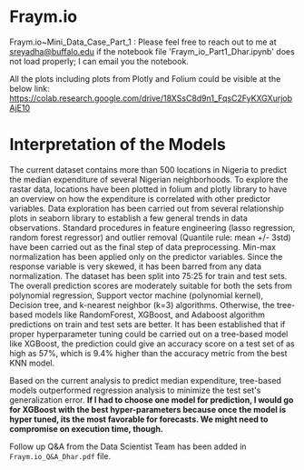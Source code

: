 # Fraym.io
Fraym.io~Mini_Data_Case_Part_1 : Please feel free to reach out to me at sreyadha@buffalo.edu if the notebook file 'Fraym_io_Part1_Dhar.ipynb' does not load properly; I can email you the notebook.

All the plots including plots from Plotly and Folium could be visible at the below link:
https://colab.research.google.com/drive/18XSsC8d9n1_FqsC2FyKXGXurjobAjE10

# Interpretation of the Models


The current dataset contains more than 500 locations in  Nigeria to predict the median expenditure of several Nigerian neighborhoods. To explore the rastar data, locations have been plotted in folium and plotly library to have an overview on how the expenditure is correlated with other predictor variables. Data exploration has been carried out from several relationship plots in seaborn library to establish a few general trends in data observations. Standard procedures in feature engineering (lasso regression, random forest regressor) and outlier removal (Quantile rule: mean +/- 3std) have been carried out as the final step of data preprocessing. Min-max normalization has been applied only on the predictor variables. Since the response variable is very skewed, it has been barred from any data normalization. The dataset has been split into 75:25 for train and test sets. The overall prediction scores are moderately suitable for both the sets from polynomial regression,  Support vector machine (polynomial kernel), Decision tree, and k-nearest neighbor (k=3) algorithms. Otherwise, the tree-based models like RandomForest, XGBoost, and Adaboost algorithm predictions on train and test sets are better. It has been established that if proper hyperparameter tuning could be carried out on a tree-based model like XGBoost, the prediction could give an accuracy score on a test set of as high as 57%, which is 9.4% higher than the accuracy metric from the best KNN model.  

Based on the current analysis to predict median expenditure, tree-based models outperformed regression analysis to minimize the test set's generalization error. **If I had to choose one model for prediction, I would go for XGBoost with the best hyper-parameters because once the model is hyper tuned, its the most favorable for forecasts. We might need to compromise on execution time, though.**

Follow up Q&A from the Data Scientist Team has been added in `Fraym.io_Q&A_Dhar.pdf` file.


